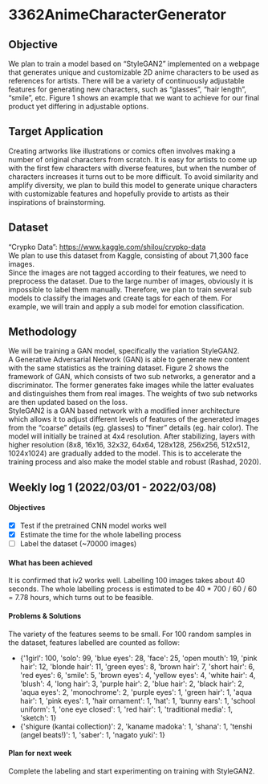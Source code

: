 # 3362AnimeCharacterGenerator

## Objective
We plan to train a model based on “StyleGAN2” implemented on a webpage that generates unique and customizable 2D anime characters to be used as references for artists. There will be a variety of continuously adjustable features for generating new characters, such as “glasses”, “hair length”, “smile”, etc. Figure 1 shows an example that we want to achieve for our final product yet differing in adjustable options.

## Target Application
Creating artworks like illustrations or comics often involves making a number of original characters from scratch. It is easy for artists to come up with the first few characters with diverse features, but when the number of characters increases it turns out to be more difficult. To avoid similarity and amplify diversity, we plan to build this model to generate unique characters with customizable features and hopefully provide to artists as their inspirations of brainstorming.

## Dataset
“Crypko Data”: https://www.kaggle.com/shilou/crypko-data  
We plan to use this dataset from Kaggle, consisting of about 71,300 face images.   
Since the images are not tagged according to their features, we need to preprocess the dataset. Due to the large number of images, obviously it is impossible to label them manually. Therefore, we plan to train several sub models to classify the images and create tags for each of them. For example, we will train and apply a sub model for emotion classification.

## Methodology
We will be training a GAN model, specifically the variation StyleGAN2.  
A Generative Adversarial Network (GAN) is able to generate new content with the same statistics as the training dataset. Figure 2 shows the framework of GAN, which consists of two sub networks, a generator and a discriminator. The former generates fake images while the latter evaluates and distinguishes them from real images. The weights of two sub networks are then updated based on the loss.  
StyleGAN2 is a GAN based network with a modified inner architecture which allows it to adjust different levels of features of the generated images from the “coarse” details (eg. glasses) to “finer” details (eg. hair color). The model will initially be trained at 4x4 resolution. After stabilizing, layers with higher resolution (8x8, 16x16, 32x32, 64x64, 128x128, 256x256, 512x512, 1024x1024) are gradually added to the model. This is to accelerate the training process and also make the model stable and robust (Rashad, 2020).

## Weekly log 1 (2022/03/01 - 2022/03/08)
#### Objectives
- [x] Test if the pretrained CNN model works well
- [x] Estimate the time for the whole labelling process
- [ ] Label the dataset (~70000 images)
#### What has been achieved
It is confirmed that iv2 works well. Labelling 100 images takes about 40 seconds. The whole labelling process is estimated to be 40 * 700 / 60 / 60 = 7.78 hours, which turns out to be feasible.
#### Problems & Solutions
The variety of the features seems to be small. For 100 random samples in the dataset, features labelled are counted as follow:
- {'1girl': 100, 'solo': 99, 'blue eyes': 28, 'face': 25, 'open mouth': 19, 'pink hair': 12, 'blonde hair': 11, 'green eyes': 8, 'brown hair': 7, 'short hair': 6, 'red eyes': 6, 'smile': 5, 'brown eyes': 4, 'yellow eyes': 4, 'white hair': 4, 'blush': 4, 'long hair': 3, 'purple hair': 2, 'blue hair': 2, 'black hair': 2, 'aqua eyes': 2, 'monochrome': 2, 'purple eyes': 1, 'green hair': 1, 'aqua hair': 1, 'pink eyes': 1, 'hair ornament': 1, 'hat': 1, 'bunny ears': 1, 'school uniform': 1, 'one eye closed': 1, 'red hair': 1, 'traditional media': 1, 'sketch': 1}
- {'shigure (kantai collection)': 2, 'kaname madoka': 1, 'shana': 1, 'tenshi (angel beats!)': 1, 'saber': 1, 'nagato yuki': 1}
#### Plan for next week
Complete the labeling and start experimenting on training with StyleGAN2.
